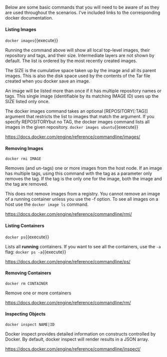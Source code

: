 
Below are some basic commands that you will need to be aware of as they are used throughout the scenarios.
I've included links to the corresponding docker documentation.

#### Listing Images

`docker images`{{execute}}

Running the command above will show all local top-level images, their repository and tags, and their size. Intermediate layers are not shown by default. The list is ordered by the most recently created images.

The SIZE is the cumulative space taken up by the image and all its parent images. This is also the disk space used by the contents of the Tar file created when you docker save an image.

An image will be listed more than once if it has multiple repository names or tags. This single image (identifiable by its matching IMAGE ID) uses up the SIZE listed only once.

The docker images command takes an optional [REPOSITORY[:TAG]] argument that restricts the list to images that match the argument. If you specify REPOSITORYbut no TAG, the docker images command lists all images in the given repository.
`docker images ubuntu`{{execute}}

https://docs.docker.com/engine/reference/commandline/images/

#### Removing Images

`docker rmi IMAGE`

Removes (and un-tags) one or more images from the host node. If an image has multiple tags, using this command with the tag as a parameter only removes the tag. If the tag is the only one for the image, both the image and the tag are removed.

This does not remove images from a registry. You cannot remove an image of a running container unless you use the -f option. To see all images on a host use the `docker image ls` command.

https://docs.docker.com/engine/reference/commandline/rmi/

#### Listing Containers

`docker ps`{{execute}}

Lists all **running** containers. If you want to see all the containers, use the `-a` flag:
`docker ps -a`{{execute}}

https://docs.docker.com/engine/reference/commandline/ps/

#### Removing Containers

`docker rm CONTAINER `

Remove one or more containers

https://docs.docker.com/engine/reference/commandline/rm/

#### Inspecting Objects

`docker inspect NAME|ID`

Docker inspect provides detailed information on constructs controlled by Docker.
By default, docker inspect will render results in a JSON array.

https://docs.docker.com/engine/reference/commandline/inspect/